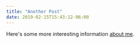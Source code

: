 ```yaml
---
title: "Another Post"
date: 2019-02-15T15:43:12-06:00
---
```


Here's some more interesting information [about me](/about).
